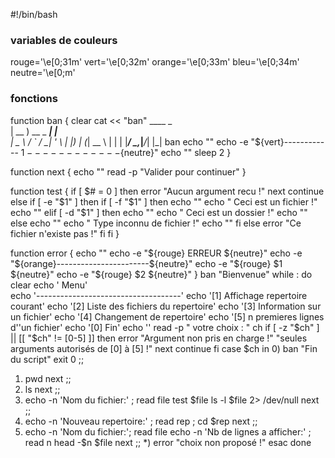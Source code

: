 #!/bin/bash

### variables de couleurs ###

rouge='\e[0;31m' 
vert='\e[0;32m' 
orange='\e[0;33m' 
bleu='\e[0;34m'  
neutre='\e[0;m'

### fonctions ###
function ban
{
clear
	cat << "ban"
	 ____            _     
	| __ )  __ _ ___| |__  
	|  _ \ / _` / __| '_ \ 
	| |_) | (_| \__ \ | | |
	|____/ \__,_|___/_| |_|
ban
echo ""
echo -e "${vert}------------ $1 ------------${neutre}"
echo ""
sleep 2
}

function next
{
	echo ""
	read -p "Valider pour continuer"
}

function test
{
if [ $# = 0 ]
then
    error "Aucun argument recu !"
    next
    continue
else
	if [ -e "$1" ]
	then
		if [ -f "$1" ]
		then
			echo ""
			echo " Ceci est un fichier !"
			echo ""
		elif [ -d "$1" ]
		then
			echo ""
			echo " Ceci est un dossier !"
			echo ""
		else
			echo ""
			echo " Type inconnu de fichier !"
			echo ""
		fi
	else
		error "Ce fichier n'existe pas !"
	fi
fi
}

function error
{
	echo ""
	echo -e "${rouge} ERREUR ${neutre}"
	echo -e "${orange}-----------------------${neutre}"
	echo -e "${rouge} $1 ${neutre}"
	echo -e "${rouge} $2 ${neutre}"
}
ban "Bienvenue"
while :
do
clear
echo '               Menu'	
echo '------------------------------------'
echo '[1] Affichage repertoire courant'
echo '[2] Liste des fichiers du repertoire'
echo '[3] Information sur un fichier'
echo '[4] Changement de repertoire'
echo '[5] n premieres lignes d''un fichier'
echo '[0] Fin'
echo ''
read -p " votre choix : " ch
if [ -z "$ch" ] || [[ "$ch" != [0-5] ]]
	then
		error "Argument non pris en charge !" "seules arguments autorisés de [0] à [5] !"
		next
		continue
fi
case $ch in
0) ban "Fin du script"
   exit 0
;;
1) pwd
   next
;;
2) ls
   next
;;
3) echo -n 'Nom du fichier:' ; read file
   test $file
   ls -l $file 2> /dev/null
   next
;;
4) echo -n 'Nouveau repertoire:' ; read rep ; cd $rep
   next
;;
5) echo -n 'Nom du fichier:'; read file
echo -n 'Nb de lignes a afficher:' ; read n
head -$n $file
   next
;;
*) error "choix non proposé !"
esac
done
